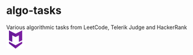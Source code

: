 # algo-tasks
Various algorithmic tasks from LeetCode, Telerik Judge and HackerRank
![alt text](https://github.com/adam-p/markdown-here/raw/master/src/common/images/icon48.png "Logo Title Text 1")
